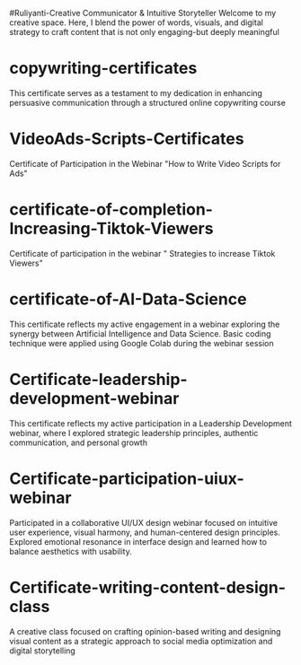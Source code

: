 #Ruliyanti-Creative Communicator & Intuitive Storyteller
Welcome to my creative space. Here, I blend the power of words, visuals, and digital strategy to craft content that is not only engaging-but deeply meaningful
# copywriting-certificates
This certificate serves as a testament to my dedication in enhancing persuasive communication through a structured online copywriting course
# VideoAds-Scripts-Certificates
Certificate of Participation in the Webinar "How to Write Video Scripts for Ads"
# certificate-of-completion-Increasing-Tiktok-Viewers
Certificate of participation in the webinar " Strategies to increase Tiktok Viewers" 
# certificate-of-AI-Data-Science
This certificate reflects my active engagement in a webinar exploring the synergy between Artificial Intelligence and Data Science. Basic coding technique were applied using Google Colab during the webinar session
# Certificate-leadership-development-webinar
This certificate reflects my active participation in a Leadership Development webinar, where I explored strategic leadership principles, authentic communication, and personal growth
# Certificate-participation-uiux-webinar
Participated in a collaborative UI/UX design webinar focused on intuitive user experience, visual harmony, and human-centered design principles.  
Explored emotional resonance in interface design and learned how to balance aesthetics with usability.
# Certificate-writing-content-design-class
A creative class focused on crafting opinion-based writing and designing visual content as a strategic approach to social media optimization and digital storytelling
